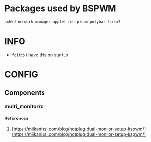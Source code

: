 # Packages used by BSPWM

```sh
sxhkd network-manager-applet feh picom polybar fcitx5
```

# INFO

- `fcitx5` i have this on startup

# CONFIG

## Components

### multi_monitorrc

#### References

1. [https://miikanissi.com/blog/hotplug-dual-monitor-setup-bspwm/](https://miikanissi.com/blog/hotplug-dual-monitor-setup-bspwm/)
